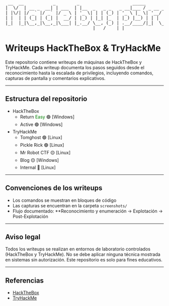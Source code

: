 
<pre>
 __  __           _        _                    _____         _____   
|  \/  | __ _  __| | ___  | |__  _   _ _   _ __|___ / _ __ __|___  |  
| |\/| |/ _` |/ _` |/ _ \ | '_ \| | | (_) | '_ \ |_ \| '__/ _ \ / /   
| |  | | (_| | (_| |  __/ | |_) | |_| |_  | |_) |__) | | |  __// /    
|_|  |_|\__,_|\__,_|\___| |_.__/ \__, (_) | .__/____/|_|  \___/_/____ 
                                 |___/    |_|                  |_____|
</pre>




# Writeups HackTheBox & TryHackMe

Este repositorio contiene writeups de máquinas de HackTheBox y TryHackMe. Cada writeup documenta los pasos seguidos desde el reconocimiento hasta la escalada de privilegios, incluyendo comandos, capturas de pantalla y comentarios explicativos.

---

## Estructura del repositorio

- HackTheBox
    - Return <span style="color:green">Easy</span> 🟢 [Windows]
    - Active 🟢 [Windows]
- TryHackMe
    - Tomghost 🟢 [Linux]
    - Pickle Rick 🟢 [Linux]
    - Mr Robot CTF 🟡 [Linux]
    - Blog 🟡 [Windows]
    - Internal 🔴 [Linux]

---

## Convenciones de los writeups

- Los comandos se muestran en bloques de código
- Las capturas se encuentran en la carpeta `screenshots/`
- Flujo documentado: **Reconocimiento y enumeración → Explotación → Post-Explotación 

---

## Aviso legal

Todos los writeups se realizan en entornos de laboratorio controlados (HackTheBox y TryHackMe). 
No se debe aplicar ninguna técnica mostrada en sistemas sin autorización. Este repositorio es solo para fines educativos.

---

## Referencias

- [HackTheBox](https://www.hackthebox.eu)
- [TryHackMe](https://tryhackme.com)
